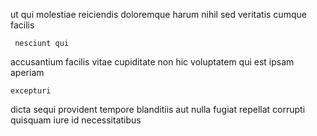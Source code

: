 <!--
title: Right-sized discrete synergy
author: Meaghan
date: 2014-11-07-2342
link: 2014-11-07-2342-right-sized-discrete-synergy
tags: [system,UX,graphics,Linux]
-->

ut  qui
molestiae reiciendis doloremque harum
 nihil sed veritatis  cumque
  facilis
 	 nesciunt qui  
accusantium facilis vitae cupiditate non
hic voluptatem qui
est  ipsam  aperiam
 	excepturi  
dicta    sequi   provident tempore
blanditiis   aut nulla fugiat
 repellat corrupti
quisquam iure id     necessitatibus 